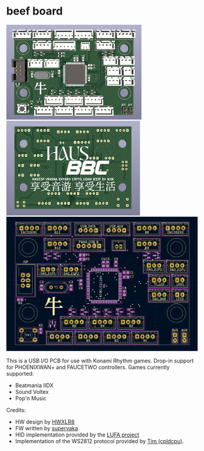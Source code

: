 # beef board
<p float="left">
  <img src="pcb/pics/front.png" height="250">
  <img src="pcb/pics/back.png" height="250">
  <img src="pcb/pics/legend.png" width="700"/>
</p>

This is a USB I/O PCB for use with Konami Rhythm games. Drop-in support for PHOENIXWAN+ and FAUCETWO controllers. Games currently supported:

* Beatmania IIDX
* Sound Voltex
* Pop'n Music

Credits:
* HW design by [HWXLR8](https://github.com/HWXLR8)
* FW written by [supervaka](https://github.com/supervaka)
* HID implementation provided by the [LUFA project](https://github.com/abcminiuser/lufa)
* Implementation of the WS2812 protocol provided by [Tim (cpldcpu)](https://github.com/cpldcpu/light_ws2812).
